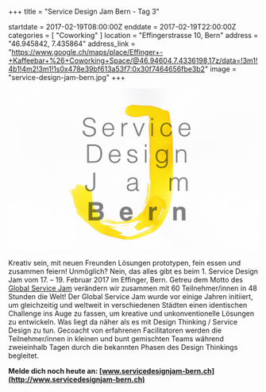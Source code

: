 +++
title = "Service Design Jam Bern - Tag 3"

startdate = 2017-02-19T08:00:00Z
enddate = 2017-02-19T22:00:00Z
categories = [ "Coworking" ]
location = "Effingerstrasse 10, Bern"
address = "46.945842, 7.435864"
address_link = "https://www.google.ch/maps/place/Effinger+-+Kaffeebar+%26+Coworking+Space/@46.94604,7.4336198,17z/data=!3m1!4b1!4m2!3m1!1s0x478e39bf613a53f7:0x30f7464656fbe3b2"
image = "service-design-jam-bern.jpg"
+++

![Service Design Jam Bern](service-design-jam-bern.jpg)

Kreativ sein, mit neuen Freunden Lösungen prototypen, fein essen und zusammen feiern! Unmöglich? Nein, das alles gibt es beim 1. Service Design Jam vom 17. – 19. Februar 2017 im Effinger, Bern.
Getreu dem Motto des [Global Service Jam](http://planet.globalservicejam.org/home) verändern wir zusammen mit 60 Teilnehmer/innen in 48 Stunden die Welt! Der Global Service Jam wurde vor einige Jahren initiiert, um gleichzeitig und weltweit in verschiedenen Städten einen identischen Challenge ins Auge zu fassen, um kreative und unkonventionelle Lösungen zu entwickeln. Was liegt da näher als es mit Design Thinking / Service Design zu tun. Gecoacht von erfahrenen Facilitatoren werden die Teilnehmer/innen in kleinen und bunt gemischten Teams während zweieinhalb Tagen durch die bekannten Phasen des Design Thinkings begleitet.

**Melde dich noch heute an: [www.servicedesignjam-bern.ch](http://www.servicedesignjam-bern.ch)**
